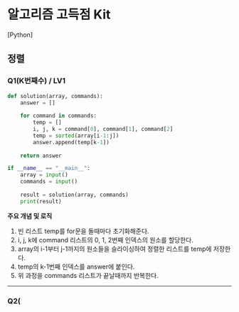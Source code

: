 # 알고리즘 고득점 Kit

[Python] 

## 정렬

### Q1(K번째수) / LV1
```Python
def solution(array, commands):
    answer = []
    
    for command in commands:
        temp = []
        i, j, k = command[0], command[1], command[2]
        temp = sorted(array[i-1:j])
        answer.append(temp[k-1])
              
    return answer

if __name__ == "__main__":
    array = input()
    commands = input()
    
    result = solution(array, commands)
    print(result)
```
**주요 개념 및 로직**
1. 빈 리스트 temp를 for문을 돌때마다 초기화해준다.
2. i, j, k에 command 리스트의 0, 1, 2번째 인덱스의 원소를 할당한다.
3. array의 i-1부터 j-1까지의 원소들을 슬라이싱하여 정렬한 리스트를 temp에 저장한다.
4. temp의 k-1번째 인덱스를 answer에 붙인다.
5. 위 과정을 commands 리스트가 끝날때까지 반복한다.

***

### Q2(
